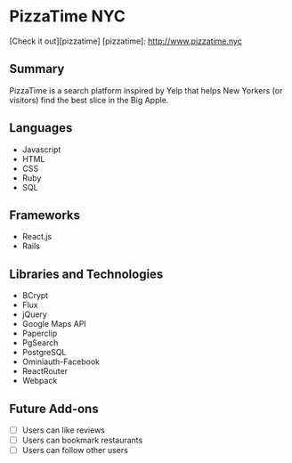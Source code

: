 PizzaTime NYC
=============

[Check it out][pizzatime]
[pizzatime]: http://www.pizzatime.nyc

Summary
-------

PizzaTime is a search platform inspired by Yelp that helps New Yorkers
(or visitors) find the best slice in the Big Apple.

Languages
---------

* Javascript
* HTML
* CSS
* Ruby
* SQL

Frameworks
----------

* React.js
* Rails

Libraries and Technologies
--------------------------

* BCrypt
* Flux
* jQuery
* Google Maps API
* Paperclip
* PgSearch
* PostgreSQL
* Ominiauth-Facebook
* ReactRouter
* Webpack

Future Add-ons
--------------
- [ ] Users can like reviews
- [ ] Users can bookmark restaurants
- [ ] Users can follow other users
